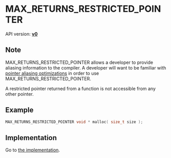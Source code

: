 # MAX_RETURNS_RESTRICTED_POINTER

API version: [**v0**](../../v0.md)

## Note

MAX_RETURNS_RESTRICTED_POINTER allows a developer to provide aliasing information to the compiler.
A developer will want to be familiar with [pointer aliasing optimizations](AliasingOptimizations.md) in order to use MAX_RETURNS_RESTRICTED_POINTER.

A restricted pointer returned from a function is not accessible from any other pointer.

## Example

```c++
MAX_RETURNS_RESTRICTED_POINTER void * malloc( size_t size );
```

## Implementation

Go to [the implementation](../../../../Code/Include/max/Containers/Range.inl#L76).